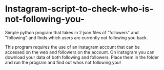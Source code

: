 # Instagram-script-to-check-who-is-not-following-you-

Simple python program that takes in 2 json files of "followers" and "following" and finds which users are currently not following you back.

This program requires the use of an instagram account that can be accessed on the web and followers on the account. 
On instagram you can download your data of both following and followers. Place them in the folder and run the program and find out whos not following you!
